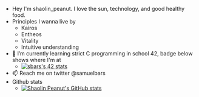 - Hey I'm shaolin_peanut. I love the sun, technology, and good healthy food.
- Principles I wanna live by
  - Kairos
  - Entheos
  - Vitality
  - Intuitive understanding
- 🌱 I’m currently learning strict C programming in school 42, badge below shows where I'm at
  - [![sbars's 42 stats](https://badge42.vercel.app/api/v2/cl1yzv2a0004009ktxup1wxxg/stats?cursusId=21&coalitionId=193)](https://github.com/JaeSeoKim/badge42)
- 📫 Reach me on twitter @samuelbars
- Github stats
  - [![Shaolin Peanut's GitHub stats](https://github-readme-stats.vercel.app/api?username=shaolin-peanut)](https://github.com/anuraghazra/github-readme-stats)
